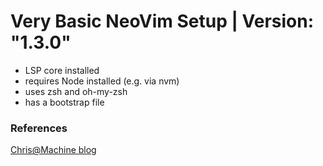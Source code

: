 # Very Basic NeoVim Setup | Version: "1.3.0"

* LSP core installed
* requires Node installed (e.g. via nvm)
* uses zsh and oh-my-zsh 
* has a bootstrap file 

### References

[Chris@Machine blog](https://www.chrisatmachine.com/Neovim/27-native-lsp/)
